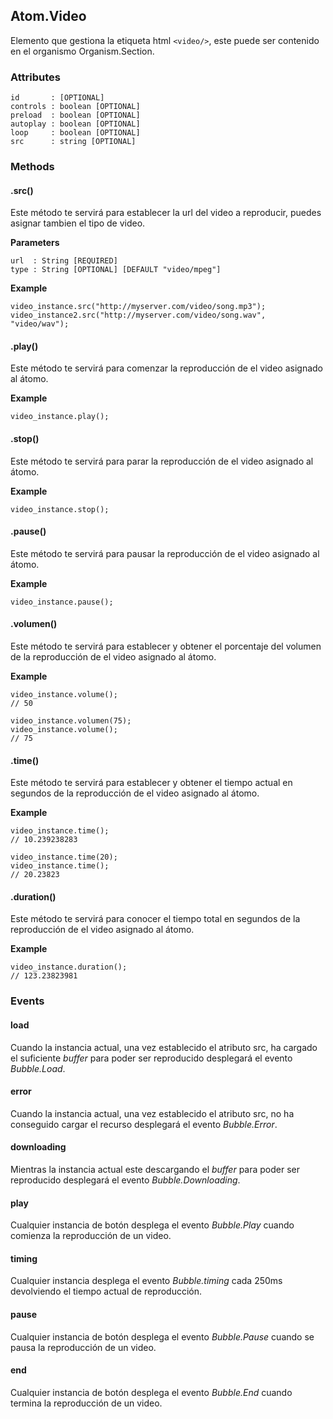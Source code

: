 ## Atom.Video
Elemento que gestiona la etiqueta html `<video/>`, este puede ser contenido en el organismo Organism.Section.

### Attributes

```
id       : [OPTIONAL]
controls : boolean [OPTIONAL]
preload  : boolean [OPTIONAL]
autoplay : boolean [OPTIONAL]
loop     : boolean [OPTIONAL]
src      : string [OPTIONAL]
```

### Methods

#### .src()
Este método te servirá para establecer la url del video a reproducir, puedes asignar tambien el tipo de video.

**Parameters**

```
url  : String [REQUIRED]
type : String [OPTIONAL] [DEFAULT "video/mpeg"]
```

**Example**

```
video_instance.src("http://myserver.com/video/song.mp3");
video_instance2.src("http://myserver.com/video/song.wav", "video/wav");
```

#### .play()
Este método te servirá para comenzar la reproducción de el video asignado al átomo.

**Example**

```
video_instance.play();
```

#### .stop()
Este método te servirá para parar la reproducción de el video asignado al átomo.

**Example**

```
video_instance.stop();
```

#### .pause()
Este método te servirá para pausar la reproducción de el video asignado al átomo.

**Example**

```
video_instance.pause();
```

#### .volumen()
Este método te servirá para establecer y obtener el porcentaje del volumen de la reproducción de el video asignado al átomo.

**Example**

```
video_instance.volume();
// 50

video_instance.volumen(75);
video_instance.volume();
// 75
```

#### .time()
Este método te servirá para establecer y obtener el tiempo actual en segundos de la reproducción de el video asignado al átomo.

**Example**

```
video_instance.time();
// 10.239238283

video_instance.time(20);
video_instance.time();
// 20.23823
```

#### .duration()
Este método te servirá para conocer el tiempo total en segundos de la reproducción de el video asignado al átomo.

**Example**

```
video_instance.duration();
// 123.23823981
```

### Events

#### load
Cuando la instancia actual, una vez establecido el atributo src, ha cargado el suficiente *buffer* para poder ser reproducido desplegará el evento *Bubble.Load*.

#### error
Cuando la instancia actual, una vez establecido el atributo src, no ha conseguido cargar el recurso desplegará el evento *Bubble.Error*.

#### downloading
Mientras la instancia actual este descargando el *buffer* para poder ser reproducido desplegará el evento *Bubble.Downloading*.

#### play
Cualquier instancia de botón desplega el evento *Bubble.Play* cuando comienza la reproducción de un video.

#### timing
Cualquier instancia desplega el evento *Bubble.timing* cada 250ms devolviendo el tiempo actual de reproducción.

#### pause
Cualquier instancia de botón desplega el evento *Bubble.Pause* cuando se pausa la reproducción de un video.

#### end
Cualquier instancia de botón desplega el evento *Bubble.End* cuando termina la reproducción de un video.
